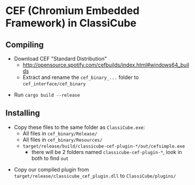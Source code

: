 # CEF (Chromium Embedded Framework) in ClassiCube

## Compiling

- Download CEF "Standard Distribution"
  - http://opensource.spotify.com/cefbuilds/index.html#windows64_builds
  - Extract and rename the `cef_binary_...` folder to `cef_interface/cef_binary`

* Run `cargo build --release`

## Installing

- Copy these files to the same folder as `ClassiCube.exe`:
  - All files in `cef_binary/Release/`
  - All files in `cef_binary/Resources/`
  - `target/release/build/classicube-cef-plugin-*/out/cefsimple.exe`
    - there will be 2 folders named `classicube-cef-plugin-*`, look in both to find `out`

* Copy our compiled plugin from `target/release/classicube_cef_plugin.dll` to `ClassiCube/plugins/`
